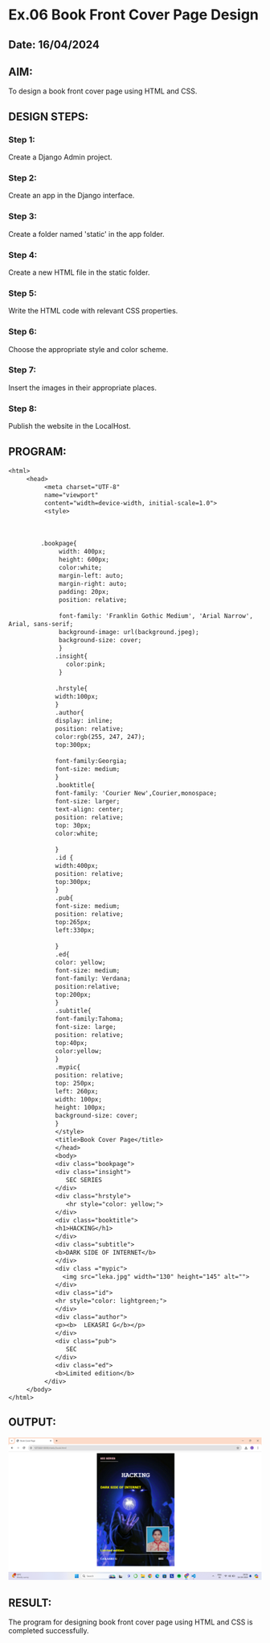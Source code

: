 # Ex.06 Book Front Cover Page Design
## Date: 16/04/2024

## AIM:
To design a book front cover page using HTML and CSS.

## DESIGN STEPS:

### Step 1:
Create a Django Admin project.

### Step 2:
Create an app in the Django interface.

### Step 3:
Create a folder named 'static' in the app folder.

### Step 4:
Create a new HTML file in the static folder.

### Step 5:
Write the HTML code with relevant CSS properties.

### Step 6:
Choose the appropriate style and color scheme.

### Step 7:
Insert the images in their appropriate places.

### Step 8:
Publish the website in the LocalHost.

## PROGRAM:
```
<html>
     <head>
          <meta charset="UTF-8"
          name="viewport"
          content="width=device-width, initial-scale=1.0">
          <style>
         


         .bookpage{
              width: 400px;
              height: 600px;
              color:white;
              margin-left: auto;
              margin-right: auto;
              padding: 20px;
              position: relative;

              font-family: 'Franklin Gothic Medium', 'Arial Narrow', Arial, sans-serif;
              background-image: url(background.jpeg);
              background-size: cover;
              }
             .insight{
                color:pink;
              }

             .hrstyle{
             width:100px;
             }
             .author{
             display: inline;
             position: relative;
             color:rgb(255, 247, 247);
             top:300px;

             font-family:Georgia;
             font-size: medium;
             }
             .booktitle{
             font-family: 'Courier New',Courier,monospace;
             font-size: larger;
             text-align: center;
             position: relative;
             top: 30px;
             color:white;
           
             }
             .id {
             width:400px;
             position: relative;
             top:300px;
             }
             .pub{
             font-size: medium;
             position: relative;
             top:265px;
             left:330px;
            
             }
             .ed{
             color: yellow;
             font-size: medium;
             font-family: Verdana;
             position:relative;
             top:200px;
             }
             .subtitle{
             font-family:Tahoma;
             font-size: large;
             position: relative;
             top:40px;
             color:yellow;
             }
             .mypic{
             position: relative;
             top: 250px;
             left: 260px;
             width: 100px;
             height: 100px;
             background-size: cover;
             }
             </style>
             <title>Book Cover Page</title>
             </head>
             <body>
             <div class="bookpage">
             <div class="insight">
                SEC SERIES
             </div>
             <div class="hrstyle">
                <hr style="color: yellow;">
             </div>
             <div class="booktitle">
             <h1>HACKING</h1>
             </div>
             <div class="subtitle">
             <b>DARK SIDE OF INTERNET</b>
             </div>
             <div class ="mypic">
               <img src="leka.jpg" width="130" height="145" alt="">
             </div>
             <div class="id">
             <hr style="color: lightgreen;">
             </div>
             <div class="author">
             <p><b>  LEKASRI G</b></p>
             </div>
             <div class="pub">
                SEC
             </div>
             <div class="ed">
             <b>Limited edition</b>
          </div>
     </body>
</html>
```


## OUTPUT:
![alt text](<Screenshot 2024-04-16 095657.png>)


## RESULT:
The program for designing book front cover page using HTML and CSS is completed successfully.
